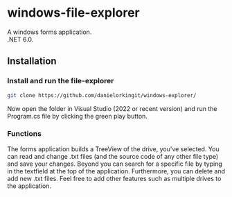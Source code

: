 # windows-file-explorer
A windows forms application. <br />.NET 6.0.

## Installation
### Install and run the file-explorer
```bash
git clone https://github.com/danielorkingit/windows-explorer/
```
Now open the folder in Visual Studio (2022 or recent version) and run the Program.cs file by clicking the green play button.
### Functions
The forms application builds a TreeView of the drive, you've selected. You can read and change .txt files (and the source code of any other file type) and save your changes. Beyond you can search for a specific file by typing in the textfield at the top of the application. Furthermore, you can delete and add new .txt files. Feel free to add other features such as multiple drives to the application.
